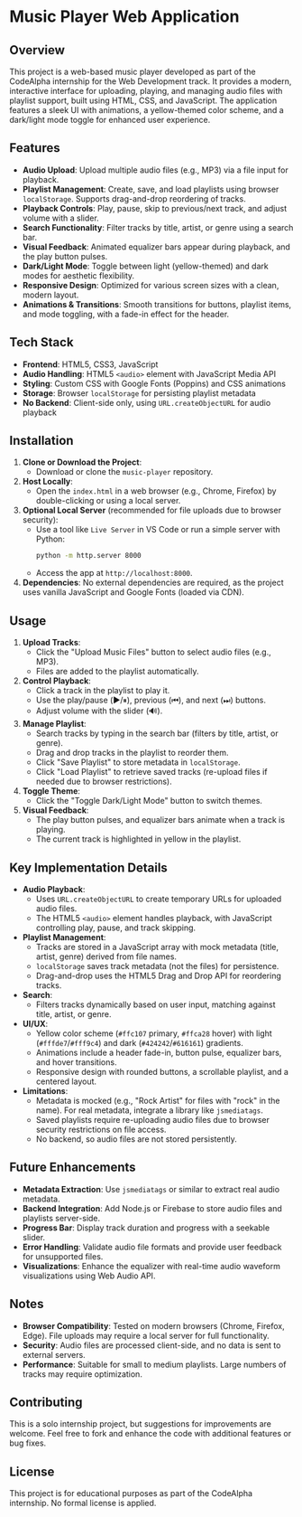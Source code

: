 # Music Player Web Application

## Overview
This project is a web-based music player developed as part of the CodeAlpha internship for the Web Development track. It provides a modern, interactive interface for uploading, playing, and managing audio files with playlist support, built using HTML, CSS, and JavaScript. The application features a sleek UI with animations, a yellow-themed color scheme, and a dark/light mode toggle for enhanced user experience.

## Features
- **Audio Upload**: Upload multiple audio files (e.g., MP3) via a file input for playback.
- **Playlist Management**: Create, save, and load playlists using browser `localStorage`. Supports drag-and-drop reordering of tracks.
- **Playback Controls**: Play, pause, skip to previous/next track, and adjust volume with a slider.
- **Search Functionality**: Filter tracks by title, artist, or genre using a search bar.
- **Visual Feedback**: Animated equalizer bars appear during playback, and the play button pulses.
- **Dark/Light Mode**: Toggle between light (yellow-themed) and dark modes for aesthetic flexibility.
- **Responsive Design**: Optimized for various screen sizes with a clean, modern layout.
- **Animations & Transitions**: Smooth transitions for buttons, playlist items, and mode toggling, with a fade-in effect for the header.

## Tech Stack
- **Frontend**: HTML5, CSS3, JavaScript
- **Audio Handling**: HTML5 `<audio>` element with JavaScript Media API
- **Styling**: Custom CSS with Google Fonts (Poppins) and CSS animations
- **Storage**: Browser `localStorage` for persisting playlist metadata
- **No Backend**: Client-side only, using `URL.createObjectURL` for audio playback

## Installation
1. **Clone or Download the Project**:
   - Download or clone the `music-player` repository.
2. **Host Locally**:
   - Open the `index.html` in a web browser (e.g., Chrome, Firefox) by double-clicking or using a local server.
3. **Optional Local Server** (recommended for file uploads due to browser security):
   - Use a tool like `Live Server` in VS Code or run a simple server with Python:
     ```bash
     python -m http.server 8000
     ```
   - Access the app at `http://localhost:8000`.
4. **Dependencies**: No external dependencies are required, as the project uses vanilla JavaScript and Google Fonts (loaded via CDN).

## Usage
1. **Upload Tracks**:
   - Click the "Upload Music Files" button to select audio files (e.g., MP3).
   - Files are added to the playlist automatically.
2. **Control Playback**:
   - Click a track in the playlist to play it.
   - Use the play/pause (▶️/⏸), previous (⏮), and next (⏭) buttons.
   - Adjust volume with the slider (🔊).
3. **Manage Playlist**:
   - Search tracks by typing in the search bar (filters by title, artist, or genre).
   - Drag and drop tracks in the playlist to reorder them.
   - Click "Save Playlist" to store metadata in `localStorage`.
   - Click "Load Playlist" to retrieve saved tracks (re-upload files if needed due to browser restrictions).
4. **Toggle Theme**:
   - Click the "Toggle Dark/Light Mode" button to switch themes.
5. **Visual Feedback**:
   - The play button pulses, and equalizer bars animate when a track is playing.
   - The current track is highlighted in yellow in the playlist.

## Key Implementation Details
- **Audio Playback**:
  - Uses `URL.createObjectURL` to create temporary URLs for uploaded audio files.
  - The HTML5 `<audio>` element handles playback, with JavaScript controlling play, pause, and track skipping.
- **Playlist Management**:
  - Tracks are stored in a JavaScript array with mock metadata (title, artist, genre) derived from file names.
  - `localStorage` saves track metadata (not the files) for persistence.
  - Drag-and-drop uses the HTML5 Drag and Drop API for reordering tracks.
- **Search**:
  - Filters tracks dynamically based on user input, matching against title, artist, or genre.
- **UI/UX**:
  - Yellow color scheme (`#ffc107` primary, `#ffca28` hover) with light (`#fffde7`/`#fff9c4`) and dark (`#424242`/`#616161`) gradients.
  - Animations include a header fade-in, button pulse, equalizer bars, and hover transitions.
  - Responsive design with rounded buttons, a scrollable playlist, and a centered layout.
- **Limitations**:
  - Metadata is mocked (e.g., "Rock Artist" for files with "rock" in the name). For real metadata, integrate a library like `jsmediatags`.
  - Saved playlists require re-uploading audio files due to browser security restrictions on file access.
  - No backend, so audio files are not stored persistently.

## Future Enhancements
- **Metadata Extraction**: Use `jsmediatags` or similar to extract real audio metadata.
- **Backend Integration**: Add Node.js or Firebase to store audio files and playlists server-side.
- **Progress Bar**: Display track duration and progress with a seekable slider.
- **Error Handling**: Validate audio file formats and provide user feedback for unsupported files.
- **Visualizations**: Enhance the equalizer with real-time audio waveform visualizations using Web Audio API.

## Notes
- **Browser Compatibility**: Tested on modern browsers (Chrome, Firefox, Edge). File uploads may require a local server for full functionality.
- **Security**: Audio files are processed client-side, and no data is sent to external servers.
- **Performance**: Suitable for small to medium playlists. Large numbers of tracks may require optimization.

## Contributing
This is a solo internship project, but suggestions for improvements are welcome. Feel free to fork and enhance the code with additional features or bug fixes.

## License
This project is for educational purposes as part of the CodeAlpha internship. No formal license is applied.